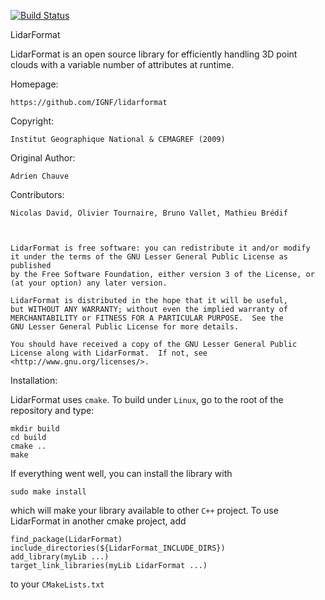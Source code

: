 [![Build Status](https://travis-ci.org/IGNF/lidarformat.svg?branch=master)](https://travis-ci.org/IGNF/lidarformat)

LidarFormat

LidarFormat is an open source library for efficiently handling 3D point 
clouds with a variable number of attributes at runtime.

Homepage: 

	https://github.com/IGNF/lidarformat
	
Copyright:
	
	Institut Geographique National & CEMAGREF (2009)

Original Author: 

	Adrien Chauve
	
Contributors:

	Nicolas David, Olivier Tournaire, Bruno Vallet, Mathieu Brédif



    LidarFormat is free software: you can redistribute it and/or modify
    it under the terms of the GNU Lesser General Public License as published
    by the Free Software Foundation, either version 3 of the License, or
    (at your option) any later version.

    LidarFormat is distributed in the hope that it will be useful,
    but WITHOUT ANY WARRANTY; without even the implied warranty of
    MERCHANTABILITY or FITNESS FOR A PARTICULAR PURPOSE.  See the
    GNU Lesser General Public License for more details.

    You should have received a copy of the GNU Lesser General Public 
    License along with LidarFormat.  If not, see <http://www.gnu.org/licenses/>.
    
Installation:

LidarFormat uses `cmake`. To build under `Linux`, go to  the root of the repository and type:
```
mkdir build
cd build
cmake ..
make
```
If everything went well, you can install the library with
```
sudo make install
```
which will make your library available to other `C++` project.
To use LidarFormat in another cmake project, add
```
find_package(LidarFormat)
include_directories(${LidarFormat_INCLUDE_DIRS})
add_library(myLib ...)
target_link_libraries(myLib LidarFormat ...)
```
to your `CMakeLists.txt`
